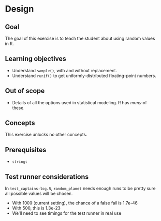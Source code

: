 # Design

## Goal

The goal of this exercise is to teach the student about using random values in R.

## Learning objectives

- Understand `sample()`, with and without replacement.
- Understand `runif()` to get uniformly-distributed floating-point numbers.

## Out of scope

- Details of all the options used in statistical modeling. R has *many* of these.

## Concepts

This exercise unlocks no other concepts.

## Prerequisites

- `strings`

## Test runner considerations

In `test_captains-log.R`, `random_planet` needs enough runs to be pretty sure all possible values will be chosen.
- With 1000 (current setting), the chance of a false fail is 1.7e-46
- With 500, this is 1.3e-23
- We'll need to see timings for the test runner in real use
